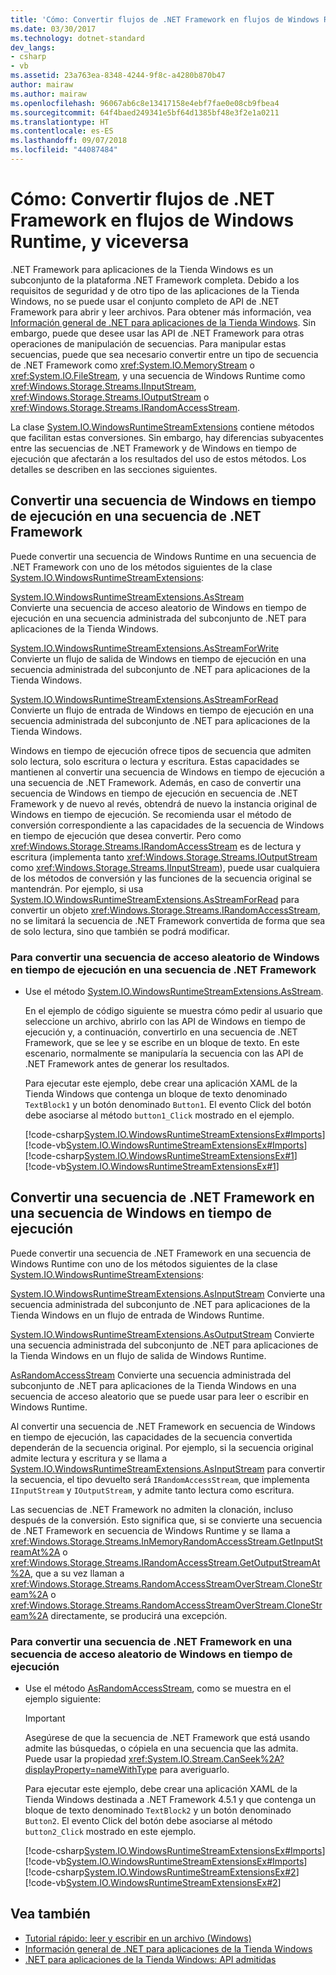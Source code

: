 ```yaml
---
title: 'Cómo: Convertir flujos de .NET Framework en flujos de Windows Runtime, y viceversa'
ms.date: 03/30/2017
ms.technology: dotnet-standard
dev_langs:
- csharp
- vb
ms.assetid: 23a763ea-8348-4244-9f8c-a4280b870b47
author: mairaw
ms.author: mairaw
ms.openlocfilehash: 96067ab6c8e13417158e4ebf7fae0e08cb9fbea4
ms.sourcegitcommit: 64f4baed249341e5bf64d1385bf48e3f2e1a0211
ms.translationtype: HT
ms.contentlocale: es-ES
ms.lasthandoff: 09/07/2018
ms.locfileid: "44087484"
---
```

# <a name="how-to-convert-between-net-framework-streams-and-windows-runtime-streams"></a>Cómo: Convertir flujos de .NET Framework en flujos de Windows Runtime, y viceversa

.NET Framework para aplicaciones de la Tienda Windows es un subconjunto de la plataforma .NET Framework completa. Debido a los requisitos de seguridad y de otro tipo de las aplicaciones de la Tienda Windows, no se puede usar el conjunto completo de API de .NET Framework para abrir y leer archivos. Para obtener más información, vea [Información general de .NET para aplicaciones de la Tienda Windows](https://docs.microsoft.com/previous-versions/windows/apps/br230302(v=vs.140)). Sin embargo, puede que desee usar las API de .NET Framework para otras operaciones de manipulación de secuencias. Para manipular estas secuencias, puede que sea necesario convertir entre un tipo de secuencia de .NET Framework como <xref:System.IO.MemoryStream> o <xref:System.IO.FileStream>, y una secuencia de Windows Runtime como <xref:Windows.Storage.Streams.IInputStream>, <xref:Windows.Storage.Streams.IOutputStream> o <xref:Windows.Storage.Streams.IRandomAccessStream>.

La clase [System.IO.WindowsRuntimeStreamExtensions](https://msdn.microsoft.com/library/system.io.windowsruntimestreamextensions.aspx) contiene métodos que facilitan estas conversiones. Sin embargo, hay diferencias subyacentes entre las secuencias de .NET Framework y de Windows en tiempo de ejecución que afectarán a los resultados del uso de estos métodos. Los detalles se describen en las secciones siguientes.

## <a name="converting-from-a-windows-runtime-stream-to-a-net-framework-stream"></a>Convertir una secuencia de Windows en tiempo de ejecución en una secuencia de .NET Framework

Puede convertir una secuencia de Windows Runtime en una secuencia de .NET Framework con uno de los métodos siguientes de la clase [System.IO.WindowsRuntimeStreamExtensions](https://msdn.microsoft.com/library/system.io.windowsruntimestreamextensions.aspx):

[System.IO.WindowsRuntimeStreamExtensions.AsStream](https://msdn.microsoft.com/library/system.io.windowsruntimestreamextensions.asstream.aspx)  
Convierte una secuencia de acceso aleatorio de Windows en tiempo de ejecución en una secuencia administrada del subconjunto de .NET para aplicaciones de la Tienda Windows.

[System.IO.WindowsRuntimeStreamExtensions.AsStreamForWrite](https://msdn.microsoft.com/library/system.io.windowsruntimestreamextensions.asstreamforwrite.aspx)  
Convierte un flujo de salida de Windows en tiempo de ejecución en una secuencia administrada del subconjunto de .NET para aplicaciones de la Tienda Windows.

[System.IO.WindowsRuntimeStreamExtensions.AsStreamForRead](https://msdn.microsoft.com/library/system.io.windowsruntimestreamextensions.asstreamforread.aspx)  
Convierte un flujo de entrada de Windows en tiempo de ejecución en una secuencia administrada del subconjunto de .NET para aplicaciones de la Tienda Windows.

Windows en tiempo de ejecución ofrece tipos de secuencia que admiten solo lectura, solo escritura o lectura y escritura. Estas capacidades se mantienen al convertir una secuencia de Windows en tiempo de ejecución a una secuencia de .NET Framework. Además, en caso de convertir una secuencia de Windows en tiempo de ejecución en secuencia de .NET Framework y de nuevo al revés, obtendrá de nuevo la instancia original de Windows en tiempo de ejecución. Se recomienda usar el método de conversión correspondiente a las capacidades de la secuencia de Windows en tiempo de ejecución que desea convertir. Pero como <xref:Windows.Storage.Streams.IRandomAccessStream> es de lectura y escritura (implementa tanto <xref:Windows.Storage.Streams.IOutputStream> como <xref:Windows.Storage.Streams.IInputStream>), puede usar cualquiera de los métodos de conversión y las funciones de la secuencia original se mantendrán. Por ejemplo, si usa [System.IO.WindowsRuntimeStreamExtensions.AsStreamForRead](https://msdn.microsoft.com/library/system.io.windowsruntimestreamextensions.asstreamforread.aspx) para convertir un objeto <xref:Windows.Storage.Streams.IRandomAccessStream>, no se limitará la secuencia de .NET Framework convertida de forma que sea de solo lectura, sino que también se podrá modificar.

### <a name="to-convert-from-a-windows-runtime-random-access-stream-to-a-net-framework-stream"></a>Para convertir una secuencia de acceso aleatorio de Windows en tiempo de ejecución en una secuencia de .NET Framework

- Use el método [System.IO.WindowsRuntimeStreamExtensions.AsStream](https://msdn.microsoft.com/library/system.io.windowsruntimestreamextensions.asstream.aspx).

  En el ejemplo de código siguiente se muestra cómo pedir al usuario que seleccione un archivo, abrirlo con las API de Windows en tiempo de ejecución y, a continuación, convertirlo en una secuencia de .NET Framework, que se lee y se escribe en un bloque de texto. En este escenario, normalmente se manipularía la secuencia con las API de .NET Framework antes de generar los resultados.

  Para ejecutar este ejemplo, debe crear una aplicación XAML de la Tienda Windows que contenga un bloque de texto denominado `TextBlock1` y un botón denominado  `Button1`. El evento Click del botón debe asociarse al método `button1_Click` mostrado en el ejemplo.

  [!code-csharp[System.IO.WindowsRuntimeStreamExtensionsEx#Imports](~/samples/snippets/csharp/VS_Snippets_CLR_System/system.io.windowsruntimestreamextensionsex/cs/mainpage.xaml.cs#imports)]
  [!code-vb[System.IO.WindowsRuntimeStreamExtensionsEx#Imports](~/samples/snippets/visualbasic/VS_Snippets_CLR_System/system.io.windowsruntimestreamextensionsex/vb/mainpage.xaml.vb#imports)]
  [!code-csharp[System.IO.WindowsRuntimeStreamExtensionsEx#1](~/samples/snippets/csharp/VS_Snippets_CLR_System/system.io.windowsruntimestreamextensionsex/cs/mainpage.xaml.cs#1)]
  [!code-vb[System.IO.WindowsRuntimeStreamExtensionsEx#1](~/samples/snippets/visualbasic/VS_Snippets_CLR_System/system.io.windowsruntimestreamextensionsex/vb/mainpage.xaml.vb#1)]

## <a name="converting-from-a-net-framework-stream-to-a-windows-runtime-stream"></a>Convertir una secuencia de .NET Framework en una secuencia de Windows en tiempo de ejecución

Puede convertir una secuencia de .NET Framework en una secuencia de Windows Runtime con uno de los métodos siguientes de la clase [System.IO.WindowsRuntimeStreamExtensions](https://msdn.microsoft.com/library/system.io.windowsruntimestreamextensions.aspx):

[System.IO.WindowsRuntimeStreamExtensions.AsInputStream](https://msdn.microsoft.com/library/system.io.windowsruntimestreamextensions.asinputstream.aspx) Convierte una secuencia administrada del subconjunto de .NET para aplicaciones de la Tienda Windows en un flujo de entrada de Windows Runtime.

[System.IO.WindowsRuntimeStreamExtensions.AsOutputStream](https://msdn.microsoft.com/library/system.io.windowsruntimestreamextensions.asoutputstream.aspx) Convierte una secuencia administrada del subconjunto de .NET para aplicaciones de la Tienda Windows en un flujo de salida de Windows Runtime.

[AsRandomAccessStream](../../../docs/standard/cross-platform/windowsruntimestreamextensions-asrandomaccessstream-method.md) Convierte una secuencia administrada del subconjunto de .NET para aplicaciones de la Tienda Windows en una secuencia de acceso aleatorio que se puede usar para leer o escribir en Windows Runtime.

Al convertir una secuencia de .NET Framework en secuencia de Windows en tiempo de ejecución, las capacidades de la secuencia convertida dependerán de la secuencia original. Por ejemplo, si la secuencia original admite lectura y escritura y se llama a [System.IO.WindowsRuntimeStreamExtensions.AsInputStream](https://msdn.microsoft.com/library/system.io.windowsruntimestreamextensions.asinputstream.aspx) para convertir la secuencia, el tipo devuelto será `IRandomAccessStream`, que implementa `IInputStream` y `IOutputStream`, y admite tanto lectura como escritura.

Las secuencias de .NET Framework no admiten la clonación, incluso después de la conversión. Esto significa que, si se convierte una secuencia de .NET Framework en secuencia de Windows Runtime y se llama a <xref:Windows.Storage.Streams.InMemoryRandomAccessStream.GetInputStreamAt%2A> o <xref:Windows.Storage.Streams.IRandomAccessStream.GetOutputStreamAt%2A>, que a su vez llaman a <xref:Windows.Storage.Streams.RandomAccessStreamOverStream.CloneStream%2A> o <xref:Windows.Storage.Streams.RandomAccessStreamOverStream.CloneStream%2A> directamente, se producirá una excepción.

### <a name="to-convert-from-a-net-framework-stream-to-a-windows-runtime-random-access-stream"></a>Para convertir una secuencia de .NET Framework en una secuencia de acceso aleatorio de Windows en tiempo de ejecución

- Use el método [AsRandomAccessStream](../../../docs/standard/cross-platform/windowsruntimestreamextensions-asrandomaccessstream-method.md), como se muestra en el ejemplo siguiente:

  > [!IMPORTANT]
  > Asegúrese de que la secuencia de .NET Framework que está usando admite las búsquedas, o cópiela en una secuencia que las admita. Puede usar la propiedad <xref:System.IO.Stream.CanSeek%2A?displayProperty=nameWithType> para averiguarlo.

  Para ejecutar este ejemplo, debe crear una aplicación XAML de la Tienda Windows destinada a .NET Framework 4.5.1 y que contenga un bloque de texto denominado `TextBlock2` y un botón denominado `Button2`. El evento Click del botón debe asociarse al método `button2_Click` mostrado en este ejemplo.

  [!code-csharp[System.IO.WindowsRuntimeStreamExtensionsEx#Imports](~/samples/snippets/csharp/VS_Snippets_CLR_System/system.io.windowsruntimestreamextensionsex/cs/mainpage.xaml.cs#imports)]
  [!code-vb[System.IO.WindowsRuntimeStreamExtensionsEx#Imports](~/samples/snippets/visualbasic/VS_Snippets_CLR_System/system.io.windowsruntimestreamextensionsex/vb/mainpage.xaml.vb#imports)]
  [!code-csharp[System.IO.WindowsRuntimeStreamExtensionsEx#2](~/samples/snippets/csharp/VS_Snippets_CLR_System/system.io.windowsruntimestreamextensionsex/cs/mainpage.xaml.cs#2)]
  [!code-vb[System.IO.WindowsRuntimeStreamExtensionsEx#2](~/samples/snippets/visualbasic/VS_Snippets_CLR_System/system.io.windowsruntimestreamextensionsex/vb/mainpage.xaml.vb#2)]

## <a name="see-also"></a>Vea también

- [Tutorial rápido: leer y escribir en un archivo (Windows)](https://msdn.microsoft.com/library/windows/apps/hh464978.aspx)  
- [Información general de .NET para aplicaciones de la Tienda Windows](https://msdn.microsoft.com/library/windows/apps/br230302.aspx)  
- [.NET para aplicaciones de la Tienda Windows: API admitidas](https://msdn.microsoft.com/library/windows/apps/br230232.aspx)  